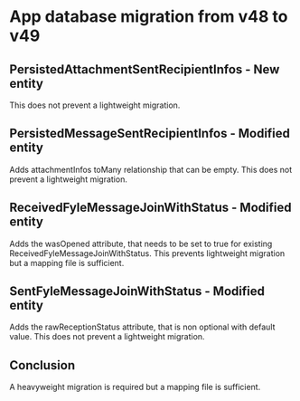 # App database migration from v48 to v49

## PersistedAttachmentSentRecipientInfos - New entity

This does not prevent a lightweight migration.

## PersistedMessageSentRecipientInfos - Modified entity

Adds attachmentInfos toMany relationship that can be empty. This does not prevent a lightweight migration.

## ReceivedFyleMessageJoinWithStatus - Modified entity

Adds the wasOpened attribute, that needs to be set to true for existing ReceivedFyleMessageJoinWithStatus. This prevents lightweight migration but a mapping file is sufficient.

## SentFyleMessageJoinWithStatus - Modified entity

Adds the rawReceptionStatus attribute, that is non optional with default value. This does not prevent a lightweight migration.

## Conclusion

A heavyweight migration is required but a mapping file is sufficient.
